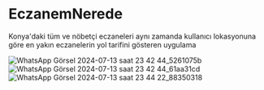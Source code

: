 # EczanemNerede
Konya'daki tüm  ve nöbetçi eczaneleri  aynı zamanda  kullanıcı lokasyonuna göre en yakın eczanelerin yol tarifini gösteren uygulama

![WhatsApp Görsel 2024-07-13 saat 23 42 44_5261075b](https://github.com/user-attachments/assets/e570c154-ed4e-45a3-ba74-831143c5d193)
![WhatsApp Görsel 2024-07-13 saat 23 42 44_61aa31cd](https://github.com/user-attachments/assets/56547f11-6ee7-44db-9b0e-cb8fbe05cd31)
![WhatsApp Görsel 2024-07-13 saat 23 44 22_88350318](https://github.com/user-attachments/assets/dd0833ed-05a0-484d-a805-27020b7914cb)
